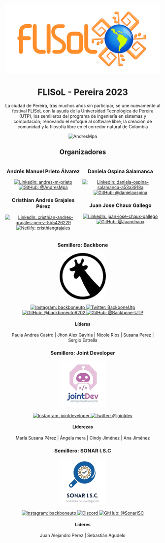 <div align="center">

![Logo FLISoL](https://raw.githubusercontent.com/FILSoL-Pereira/.github/main/.assets/FLISoL.png)

# FLISoL - Pereira 2023

La ciudad de Pereira, tras muchos años sin participar, se une nuevamente al festival FLISoL con la ayuda de la Universidad Tecnológica de Pereira (UTP), los semilleros del programa de ingeniería en sistemas y computación; renovando el enfoque al software libre, la creación de comunidad y la filosofía libre en el corredor natural de Colombia

<p>
  <img
    src="https://komarev.com/ghpvc/?username=FILSoL-Pereira&label=Profile%20views&color=0cce00&style=for-the-badge"
    alt="AndresMpa"
  />
</p>

</div>

<div align="center">

## Organizadores

</div>

<div style="display: inline-block; width: 49%; vertical-align: top;">

  <h3 align="center">
    Andrés Manuel Prieto Álvarez
  </h3>

  <p align="center">
    <a href="https://www.linkedin.com/in/andres-m-prieto/" target="blank">
      <img
        src="https://img.shields.io/badge/-linkedin-blue?style=for-the-badge&logo=linkedin"
        alt="LinkedIn: andres-m-prieto"
      />
    </a>
    <a href="https://github.com/AndresMpa" target="blank">
      <img
        src="https://img.shields.io/badge/-github-black?style=for-the-badge&logo=GitHub"
        alt="GitHub: @AndresMpa"
      />
    </a>
  </p>

  <h3 align="center">
    Cristhian Andrés Grajales Pérez 
  </h3>

  <p align="center">
    <a href="https://www.linkedin.com/in/cristhian-andres-grajales-perez-5b5426229/" target="blank">
      <img
        src="https://img.shields.io/badge/-linkedin-blue?style=for-the-badge&logo=linkedin"
        alt="LinkedIn: cristhian-andres-grajales-perez-5b5426229"
      />
    </a>
    <a href="https://cristhiangrajales.netlify.app/" target="blank">
      <img
        src="https://img.shields.io/badge/-netlify-black?style=for-the-badge&logo=Netlify"
        alt="Netlify: cristhiangrajales"
      />
    </a>
  </p>
</div>

<div style="display: inline-block; width: 49%; vertical-align: top;">

  <h3 align="center">
    Daniela Ospina Salamanca
  </h3>

  <p align="center">
    <a href="https://www.linkedin.com/in/daniela-ospina-salamanca-a53a3918a/" target="blank">
      <img
        src="https://img.shields.io/badge/-linkedin-blue?style=for-the-badge&logo=linkedin"
        alt="LinkedIn: daniela-ospina-salamanca-a53a3918a"
      />
    </a>
    <a href="https://github.com/danielaospina" target="blank">
      <img
        src="https://img.shields.io/badge/-github-black?style=for-the-badge&logo=GitHub"
        alt="GitHub: @danielaospina"
      />
    </a>
  </p>

  <h3 align="center">
    Juan Jose Chaux Gallego
  </h3>

  <p align="center">
    <a href="https://www.linkedin.com/in/juan-jose-chaux-gallego" target="blank">
      <img
        src="https://img.shields.io/badge/-linkedin-blue?style=for-the-badge&logo=linkedin"
        alt="LinkedIn: juan-jose-chaux-gallego"
      />
    </a>
    <a href="https://github.com/Juanchaux" target="blank">
      <img
        src="https://img.shields.io/badge/-github-black?style=for-the-badge&logo=GitHub"
        alt="GitHub: @Juanchaux"
      />
    </a>
  </p>
</div>

<div align="center">

### Semillero: Backbone

![Backbone](https://raw.githubusercontent.com/FILSoL-Pereira/.github/main/.assets/backbone.png)

<p>
  <a href="https://www.instagram.com/backboneutp/" target="blank">
    <img
      src="https://img.shields.io/badge/-instagram-pink?style=for-the-badge&logo=instagram"
      alt="Instagram: backboneutp"
    />
  </a>
  <a href="https://twitter.com/BackboneUtp" target="blank">
    <img
      src="https://img.shields.io/badge/-twitter-blue?style=for-the-badge&logo=twitter"
      alt="Twitter: BackboneUtp"
    />
  </a>
  <a href="https://www.youtube.com/@backboneutp6202" target="blank">
    <img
      src="https://img.shields.io/badge/-youtube-red?style=for-the-badge&logo=youtube"
      alt="GitHub: @backboneutp6202"
    />
  </a>
  <a href="https://github.com/Backbone-UTP" target="blank">
    <img
      src="https://img.shields.io/badge/-github-black?style=for-the-badge&logo=GitHub"
      alt="GitHub: @Backbone-UTP"
    />
  </a>
</p>

#### Líderes

Paula Andrea Castro |
Jhon Alex Gaviria |
Nicole Rios |
Susana Perez |
Sergio Estrella

</div>

<div align="center">

### Semillero: Joint Developer

![Joint Developer](https://raw.githubusercontent.com/FILSoL-Pereira/.github/main/.assets/joint.png)

<p>
  <a href="https://instagram.com/jointdeveloper?igshid=ZDdkNTZiNTM=" target="blank">
    <img
      src="https://img.shields.io/badge/-instagram-pink?style=for-the-badge&logo=instagram"
      alt="Instagram: jointdeveloper"
    />
  </a>
  <a href="https://twitter.com/jointdev?t=tKkRwHhqBU4ZD4K8QRCuAg&s=09" target="blank">
    <img
      src="https://img.shields.io/badge/-twitter-blue?style=for-the-badge&logo=twitter"
      alt="Twitter: @jointdev"
    />
  </a>
</p>

#### Líderezas

María Susana Pérez |
Ángela mera |
Cindy Jiménez |
Ana Jiménez

</div>

<div align="center">

### Semillero: SONAR I.S.C

![Sonar ISC](https://raw.githubusercontent.com/FILSoL-Pereira/.github/main/.assets/sonar.png)

<p>
  <a href="https://www.instagram.com/sonar_utp/" target="blank">
    <img
      src="https://img.shields.io/badge/-instagram-pink?style=for-the-badge&logo=instagram"
      alt="Instagram: backboneutp"
    />
  </a>
  <a href="https://discord.gg/H6qZQxKET7" target="blank">
    <img
      src="https://img.shields.io/badge/-discord-darkgray?style=for-the-badge&logo=discord"
      alt="Discord"
    />
  </a>
  <a href="https://github.com/SonarISC" target="blank">
    <img
      src="https://img.shields.io/badge/-github-black?style=for-the-badge&logo=GitHub"
      alt="GitHub: @SonarISC"
    />
  </a>
</p>

#### Líderes

Juan Alejandro Pérez |
Sebastián Agudelo

</div>
